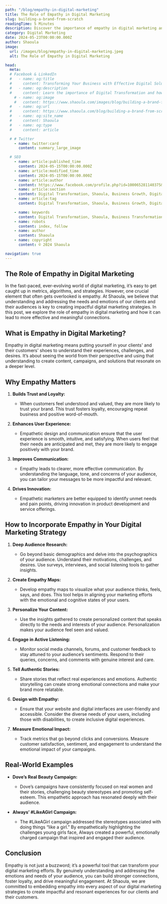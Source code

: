 ```yaml
---
path: "/blog/empathy-in-digital-marketing"
title: The Role of Empathy in Digital Marketing
slug: building-a-brand-from-scratch
readingTime: 5 Minutes
description: Discover the importance of empathy in digital marketing and how understanding your audience's needs and emotions can create more effective and meaningful connections. Learn strategies to incorporate empathy into your marketing efforts.
category: Digital Marketing
date: 2024-05-23T00:00:00.000Z
author: Shaoula
image:
  url: /images/blog/empathy-in-digital-marketing.jpeg
  alt: The Role of Empathy in Digital Marketing

head:
  meta:
  # Facebook & LinkedIn
  #   - name: og:title
  #     content: Transforming Your Business with Effective Digital Solutions
  #   - name: og:description
  #     content: Learn the importance of Digital Transformation and how Shaoula's solutions can enable your business growth.
    # - name: og:image
    #   content: https://www.shaoula.com/images/blog/building-a-brand-from-scratch.jpeg
  #   - name: og:url
  #     content: https://www.shaoula.com/blog/building-a-brand-from-scratch
  #   - name: og:site_name
  #     content: Shaoula
  #   - name: og:type
  #     content: article

  # # Twitter
    - name: twitter:card
      content: summary_large_image

  # SEO
    - name: article:published_time
      content: 2024-05-15T00:00:00.000Z
    - name: article:modified_time
      content: 2024-05-15T00:00:00.000Z
    - name: article:author
      content: https://www.facebook.com/profile.php?id=100065281140375&mibextid=LQQJ4d
    - name: article:section
      content: Digital Transformation, Shaoula, Business Growth, Digital Marketing, Empathy, User Experience, Communication, Innovation, Audience Research, Content Personalization, Active Listening, Authentic Storytelling, Design, Emotional Impact
    - name: article:tag
      content: Digital Transformation, Shaoula, Business Growth, Digital Marketing, Empathy, User Experience, Communication, Innovation, Audience Research, Content Personalization, Active Listening, Authentic Storytelling, Design, Emotional Impact

    - name: keywords
      content: Digital Transformation, Shaoula, Business Transformation, Digital Solutions, Business Growth, Digital Technologies, Effective Solutions, Customer Experiences, Competitive Advantage, Operational Agility, Empathy in digital marketing, Importance of empathy in marketing, Empathetic marketing strategies, Customer connection through empathy, Emotional marketing techniques, Building trust in digital marketing, User-centered marketing approach
    - name: robots
      content: index, follow
    - name: author
      content: Shaoula
    - name: copyright
      content: © 2024 Shaoula

navigation: true
---
```


## The Role of Empathy in Digital Marketing

In the fast-paced, ever-evolving world of digital marketing, it’s easy to get caught up in metrics, algorithms, and strategies. However, one crucial element that often gets overlooked is empathy. At Shaoula, we believe that understanding and addressing the needs and emotions of our clients and their audiences is key to creating impactful digital marketing strategies. In this post, we explore the role of empathy in digital marketing and how it can lead to more effective and meaningful connections.

## What is Empathy in Digital Marketing?

Empathy in digital marketing means putting yourself in your clients' and their customers' shoes to understand their experiences, challenges, and desires. It’s about seeing the world from their perspective and using that understanding to create content, campaigns, and solutions that resonate on a deeper level.

## Why Empathy Matters

1. **Builds Trust and Loyalty:**

   - When customers feel understood and valued, they are more likely to trust your brand. This trust fosters loyalty, encouraging repeat business and positive word-of-mouth.

2. **Enhances User Experience:**

   - Empathetic design and communication ensure that the user experience is smooth, intuitive, and satisfying. When users feel that their needs are anticipated and met, they are more likely to engage positively with your brand.

3. **Improves Communication:**

   - Empathy leads to clearer, more effective communication. By understanding the language, tone, and concerns of your audience, you can tailor your messages to be more impactful and relevant.

4. **Drives Innovation:**
   - Empathetic marketers are better equipped to identify unmet needs and pain points, driving innovation in product development and service offerings.

## How to Incorporate Empathy in Your Digital Marketing Strategy

1. **Deep Audience Research:**

   - Go beyond basic demographics and delve into the psychographics of your audience. Understand their motivations, challenges, and desires. Use surveys, interviews, and social listening tools to gather insights.

2. **Create Empathy Maps:**

   - Develop empathy maps to visualize what your audience thinks, feels, says, and does. This tool helps in aligning your marketing efforts with the emotional and cognitive states of your users.

3. **Personalize Your Content:**

   - Use the insights gathered to create personalized content that speaks directly to the needs and interests of your audience. Personalization makes your audience feel seen and valued.

4. **Engage in Active Listening:**

   - Monitor social media channels, forums, and customer feedback to stay attuned to your audience’s sentiments. Respond to their queries, concerns, and comments with genuine interest and care.

5. **Tell Authentic Stories:**

   - Share stories that reflect real experiences and emotions. Authentic storytelling can create strong emotional connections and make your brand more relatable.

6. **Design with Empathy:**

   - Ensure that your website and digital interfaces are user-friendly and accessible. Consider the diverse needs of your users, including those with disabilities, to create inclusive digital experiences.

7. **Measure Emotional Impact:**
   - Track metrics that go beyond clicks and conversions. Measure customer satisfaction, sentiment, and engagement to understand the emotional impact of your campaigns.

## Real-World Examples

- **Dove’s Real Beauty Campaign:**

  - Dove’s campaigns have consistently focused on real women and their stories, challenging beauty stereotypes and promoting self-esteem. This empathetic approach has resonated deeply with their audience.

- **Always’ #LikeAGirl Campaign:**
  - The #LikeAGirl campaign addressed the stereotypes associated with doing things “like a girl.” By empathetically highlighting the challenges young girls face, Always created a powerful, emotionally charged campaign that inspired and engaged their audience.

## Conclusion

Empathy is not just a buzzword; it’s a powerful tool that can transform your digital marketing efforts. By genuinely understanding and addressing the emotions and needs of your audience, you can build stronger connections, foster loyalty, and drive meaningful engagement. At Shaoula, we are committed to embedding empathy into every aspect of our digital marketing strategies to create impactful and resonant experiences for our clients and their customers.
